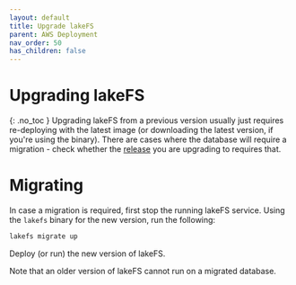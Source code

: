 ```yaml
---
layout: default
title: Upgrade lakeFS
parent: AWS Deployment
nav_order: 50
has_children: false
---
```


# Upgrading lakeFS
{: .no_toc }
Upgrading lakeFS from a previous version usually just requires re-deploying with the latest image (or downloading the latest version, if you're using the binary).
There are cases where the database will require a migration - check whether the [release](https://github.com/treeverse/lakeFS/releases) you are upgrading to requires that.

# Migrating

In case a migration is required, first stop the running lakeFS service.
Using the `lakefs` binary for the new version, run the following:

```bash
lakefs migrate up
```

Deploy (or run) the new version of lakeFS.

Note that an older version of lakeFS cannot run on a migrated database.
